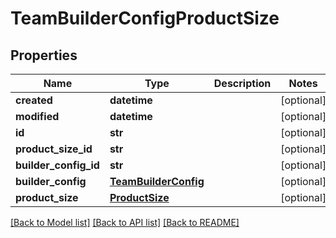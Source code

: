 # TeamBuilderConfigProductSize

## Properties
Name | Type | Description | Notes
------------ | ------------- | ------------- | -------------
**created** | **datetime** |  | [optional] 
**modified** | **datetime** |  | [optional] 
**id** | **str** |  | [optional] 
**product_size_id** | **str** |  | [optional] 
**builder_config_id** | **str** |  | [optional] 
**builder_config** | [**TeamBuilderConfig**](TeamBuilderConfig.md) |  | [optional] 
**product_size** | [**ProductSize**](ProductSize.md) |  | [optional] 

[[Back to Model list]](../README.md#documentation-for-models) [[Back to API list]](../README.md#documentation-for-api-endpoints) [[Back to README]](../README.md)


